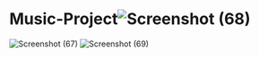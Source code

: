 # Music-Project![Screenshot (68)](https://user-images.githubusercontent.com/73783008/223431789-5e02d3aa-1ff6-40e9-a745-fde239f77697.png)
![Screenshot (67)](https://user-images.githubusercontent.com/73783008/223431829-936fa2c9-983e-4a78-a59a-75ce63776f14.png)
![Screenshot (69)](https://user-images.githubusercontent.com/73783008/223431849-83e428da-8628-4399-bacb-e97d9fbc2cfb.png)
